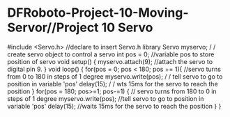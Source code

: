 # DFRoboto-Project-10-Moving-Servor//Project 10 Servo
#include <Servo.h> //declare to insert Servo.h library
Servo myservo; / / create servo object to control a servo
int pos = 0; //variable pos to store position of servo
void setup() {
myservo.attach(9); //attach the servo to digital pin 9.
}
void loop() {
for(pos = 0; pos < 180; pos += 1){ //servo turns from 0 to 180 in steps
of 1 degree
myservo.write(pos); / / tell servo to go to position in variable 'pos'
delay(15); / / wts 15ms for the servo to reach the position
}
for(pos = 180; pos>=1; pos-=1) { // servo turns from 180 to 0 in steps
of 1 degree
myservo.write(pos); //tell servo to go to position in variable 'pos'
delay(15); //waits 15ms for the servo to reach the position
}
}
